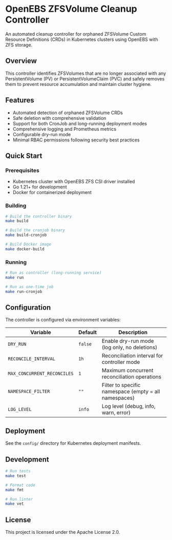 # OpenEBS ZFSVolume Cleanup Controller

An automated cleanup controller for orphaned ZFSVolume Custom Resource Definitions (CRDs) in Kubernetes clusters using OpenEBS with ZFS storage.

## Overview

This controller identifies ZFSVolumes that are no longer associated with any PersistentVolume (PV) or PersistentVolumeClaim (PVC) and safely removes them to prevent resource accumulation and maintain cluster hygiene.

## Features

- Automated detection of orphaned ZFSVolume CRDs
- Safe deletion with comprehensive validation
- Support for both CronJob and long-running deployment modes
- Comprehensive logging and Prometheus metrics
- Configurable dry-run mode
- Minimal RBAC permissions following security best practices

## Quick Start

### Prerequisites

- Kubernetes cluster with OpenEBS ZFS CSI driver installed
- Go 1.21+ for development
- Docker for containerized deployment

### Building

```bash
# Build the controller binary
make build

# Build the cronjob binary
make build-cronjob

# Build Docker image
make docker-build
```

### Running

```bash
# Run as controller (long-running service)
make run

# Run as one-time job
make run-cronjob
```

## Configuration

The controller is configured via environment variables:

| Variable                    | Default | Description                                           |
| --------------------------- | ------- | ----------------------------------------------------- |
| `DRY_RUN`                   | `false` | Enable dry-run mode (log only, no deletions)          |
| `RECONCILE_INTERVAL`        | `1h`    | Reconciliation interval for controller mode           |
| `MAX_CONCURRENT_RECONCILES` | `1`     | Maximum concurrent reconciliation operations          |
| `NAMESPACE_FILTER`          | `""`    | Filter to specific namespace (empty = all namespaces) |
| `LOG_LEVEL`                 | `info`  | Log level (debug, info, warn, error)                  |

## Deployment

See the `config/` directory for Kubernetes deployment manifests.

## Development

```bash
# Run tests
make test

# Format code
make fmt

# Run linter
make vet
```

## License

This project is licensed under the Apache License 2.0.
